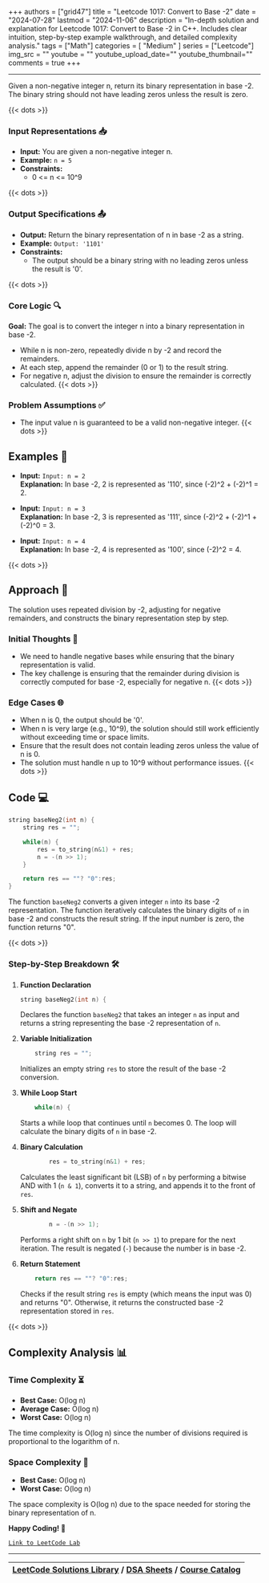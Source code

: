 
+++
authors = ["grid47"]
title = "Leetcode 1017: Convert to Base -2"
date = "2024-07-28"
lastmod = "2024-11-06"
description = "In-depth solution and explanation for Leetcode 1017: Convert to Base -2 in C++. Includes clear intuition, step-by-step example walkthrough, and detailed complexity analysis."
tags = ["Math"]
categories = [
    "Medium"
]
series = ["Leetcode"]
img_src = ""
youtube = ""
youtube_upload_date=""
youtube_thumbnail=""
comments = true
+++



---
Given a non-negative integer n, return its binary representation in base -2. The binary string should not have leading zeros unless the result is zero.
<!--more-->
{{< dots >}}
### Input Representations 📥
- **Input:** You are given a non-negative integer n.
- **Example:** `n = 5`
- **Constraints:**
	- 0 <= n <= 10^9

{{< dots >}}
### Output Specifications 📤
- **Output:** Return the binary representation of n in base -2 as a string.
- **Example:** `Output: '1101'`
- **Constraints:**
	- The output should be a binary string with no leading zeros unless the result is '0'.

{{< dots >}}
### Core Logic 🔍
**Goal:** The goal is to convert the integer n into a binary representation in base -2.

- While n is non-zero, repeatedly divide n by -2 and record the remainders.
- At each step, append the remainder (0 or 1) to the result string.
- For negative n, adjust the division to ensure the remainder is correctly calculated.
{{< dots >}}
### Problem Assumptions ✅
- The input value n is guaranteed to be a valid non-negative integer.
{{< dots >}}
## Examples 🧩
- **Input:** `Input: n = 2`  \
  **Explanation:** In base -2, 2 is represented as '110', since (-2)^2 + (-2)^1 = 2.

- **Input:** `Input: n = 3`  \
  **Explanation:** In base -2, 3 is represented as '111', since (-2)^2 + (-2)^1 + (-2)^0 = 3.

- **Input:** `Input: n = 4`  \
  **Explanation:** In base -2, 4 is represented as '100', since (-2)^2 = 4.

{{< dots >}}
## Approach 🚀
The solution uses repeated division by -2, adjusting for negative remainders, and constructs the binary representation step by step.

### Initial Thoughts 💭
- We need to handle negative bases while ensuring that the binary representation is valid.
- The key challenge is ensuring that the remainder during division is correctly computed for base -2, especially for negative n.
{{< dots >}}
### Edge Cases 🌐
- When n is 0, the output should be '0'.
- When n is very large (e.g., 10^9), the solution should still work efficiently without exceeding time or space limits.
- Ensure that the result does not contain leading zeros unless the value of n is 0.
- The solution must handle n up to 10^9 without performance issues.
{{< dots >}}
## Code 💻
```cpp
string baseNeg2(int n) {
    string res = "";

    while(n) {
        res = to_string(n&1) + res;
        n = -(n >> 1);
    }

    return res == ""? "0":res;
}
```

The function `baseNeg2` converts a given integer `n` into its base -2 representation. The function iteratively calculates the binary digits of `n` in base -2 and constructs the result string. If the input number is zero, the function returns "0".

{{< dots >}}
### Step-by-Step Breakdown 🛠️
1. **Function Declaration**
	```cpp
	string baseNeg2(int n) {
	```
	Declares the function `baseNeg2` that takes an integer `n` as input and returns a string representing the base -2 representation of `n`.

2. **Variable Initialization**
	```cpp
	    string res = "";
	```
	Initializes an empty string `res` to store the result of the base -2 conversion.

3. **While Loop Start**
	```cpp
	    while(n) {
	```
	Starts a while loop that continues until `n` becomes 0. The loop will calculate the binary digits of `n` in base -2.

4. **Binary Calculation**
	```cpp
	        res = to_string(n&1) + res;
	```
	Calculates the least significant bit (LSB) of `n` by performing a bitwise AND with 1 (`n & 1`), converts it to a string, and appends it to the front of `res`.

5. **Shift and Negate**
	```cpp
	        n = -(n >> 1);
	```
	Performs a right shift on `n` by 1 bit (`n >> 1`) to prepare for the next iteration. The result is negated (`-`) because the number is in base -2.

6. **Return Statement**
	```cpp
	    return res == ""? "0":res;
	```
	Checks if the result string `res` is empty (which means the input was 0) and returns "0". Otherwise, it returns the constructed base -2 representation stored in `res`.

{{< dots >}}
## Complexity Analysis 📊
### Time Complexity ⏳
- **Best Case:** O(log n)
- **Average Case:** O(log n)
- **Worst Case:** O(log n)

The time complexity is O(log n) since the number of divisions required is proportional to the logarithm of n.

### Space Complexity 💾
- **Best Case:** O(log n)
- **Worst Case:** O(log n)

The space complexity is O(log n) due to the space needed for storing the binary representation of n.

**Happy Coding! 🎉**


[`Link to LeetCode Lab`](https://leetcode.com/problems/convert-to-base-2/description/)

---

| [LeetCode Solutions Library](https://grid47.xyz/leetcode/) / [DSA Sheets](https://grid47.xyz/sheets/) / [Course Catalog](https://grid47.xyz/courses/) |
| --- |
